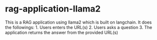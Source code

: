 # rag-application-llama2
This is a RAG application using llama2 which is built on langchain. It does the followings: 1. Users enters the URL(s) 2. Users asks a question 3. The application returns the answer from the provided URL(s)

